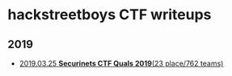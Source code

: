 # hackstreetboys CTF writeups

## 2019

* [2019.03.25 **Securinets CTF Quals 2019**(23 place/762 teams)](2019-03-25-securinetsctfquals2019)
